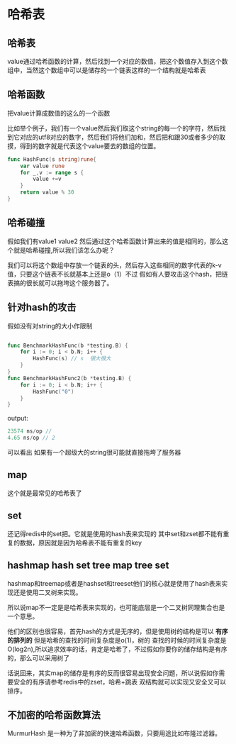 # 哈希表
## 哈希表
value通过哈希函数的计算，然后找到一个对应的数值，把这个数值存入到这个数组中，当然这个数组中可以是储存的一个链表这样的一个结构就是哈希表
## 哈希函数
把value计算成数值的这么的一个函数

比如举个例子，我们有一个value然后我们取这个string的每一个的字符，然后找到它对应的utf8对应的数字，然后我们将他们加和，然后把和跟30或者多少的取摸，得到的数字就是代表这个value要去的数组的位置。
```go
func HashFunc(s string)rune{
	var value rune
	for _,v := range s {
		value +=v
	}
	return value % 30
}
```
## 哈希碰撞
假如我们有value1 value2 然后通过这个哈希函数计算出来的值是相同的，那么这个就是哈希碰撞,所以我们该怎么办呢？

我们可以将这个数组中存放一个链表的头，然后存入这些相同的数字代表的k-v值，只要这个链表不长就基本上还是o（1）不过
假如有人要攻击这个hash，把链表搞的很长就可以拖垮这个服务器了。
## 针对hash的攻击
假如没有对string的大小作限制
```go

func BenchmarkHashFunc(b *testing.B) {
	for i := 0; i < b.N; i++ {
		HashFunc(s) // s  很大很大
	}
}
func BenchmarkHashFunc2(b *testing.B) {
	for i := 0; i < b.N; i++ {
		HashFunc("0")
	}
}


```

output:

```go
23574 ns/op //
4.65 ns/op // 2
```
可以看出 如果有一个超级大的string很可能就直接拖垮了服务器
## map
这个就是最常见的哈希表了
## set
还记得redis中的set把。它就是使用的hash表来实现的 其中set和zset都不能有重复的数据，原因就是因为哈希表不能有重复的key
## hashmap hash set tree map tree set
hashmap和treemap或者是hashset和treeset他们的核心就是使用了hash表来实现还是使用二叉树来实现。

所以说map不一定是是哈希表来实现的，也可能底层是一个二叉树同理集合也是一个意思。

他们的区别也很容易，首先hash的方式是无序的，但是使用树的结构是可以 **有序的排列的** 但是哈希的查找的时间复杂度是o(1)，树的 查找的时候的时间复杂度是O(log2n),所以追求效率的话，肯定是哈希了，不过假如你要你的储存结构是有序的，那么可以采用树了

话说回来，其实map的储存是有序的反而很容易出现安全问题，所以说假如你需要安全的有序请参考redis中的zset，哈希+跳表 双结构就可以实现又安全又可以排序。

## 不加密的哈希函数算法

MurmurHash 是一种为了非加密的快速哈希函数，只要用途比如布隆过滤器。
